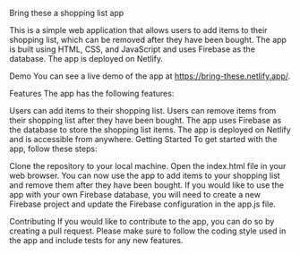 Bring these a shopping list app

This is a simple web application that allows users to add items to their shopping list, which can be removed after they have been bought. The app is built using HTML, CSS, and JavaScript and uses Firebase as the database. The app is deployed on Netlify.

Demo
You can see a live demo of the app at https://bring-these.netlify.app/.

Features
The app has the following features:

Users can add items to their shopping list.
Users can remove items from their shopping list after they have been bought.
The app uses Firebase as the database to store the shopping list items.
The app is deployed on Netlify and is accessible from anywhere.
Getting Started
To get started with the app, follow these steps:

Clone the repository to your local machine.
Open the index.html file in your web browser.
You can now use the app to add items to your shopping list and remove them after they have been bought.
If you would like to use the app with your own Firebase database, you will need to create a new Firebase project and update the Firebase configuration in the app.js file.

Contributing
If you would like to contribute to the app, you can do so by creating a pull request. Please make sure to follow the coding style used in the app and include tests for any new features.
